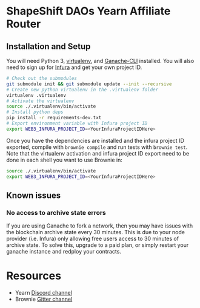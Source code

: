 # ShapeShift DAOs Yearn Affiliate Router

## Installation and Setup

You will need Python 3, [virtualenv](https://virtualenv.pypa.io/en/latest/installation.html), and [Ganache-CLI](https://github.com/trufflesuite/ganache-cli) installed. You will also need to sign up for [Infura](https://infura.io/) and get your own project ID.

```bash
# Check out the submodules
git submodule init && git submodule update --init --recursive
# Create new python virtualenv in the .virtualenv folder
virtualenv .virtualenv
# Activate the virtualenv
source ./.virtualenv/bin/activate
# Install python deps
pip install -r requirements-dev.txt
# Export environment variable with Infura project ID
export WEB3_INFURA_PROJECT_ID=<YourInfuraProjectIDHere>
```

Once you have the dependencies are installed and the infura project ID exported, compile with `brownie compile` and run tests with `brownie test`. Note that the virtualenv activation and infura project ID export need to be done in each shell you want to use Brownie in:

```bash
source ./.virtualenv/bin/activate
export WEB3_INFURA_PROJECT_ID=<YourInfuraProjectIDHere>
```

## Known issues

### No access to archive state errors

If you are using Ganache to fork a network, then you may have issues with the blockchain archive state every 30 minutes. This is due to your node provider (i.e. Infura) only allowing free users access to 30 minutes of archive state. To solve this, upgrade to a paid plan, or simply restart your ganache instance and redploy your contracts.

# Resources

- Yearn [Discord channel](https://discord.com/invite/6PNv2nF/)
- Brownie [Gitter channel](https://gitter.im/eth-brownie/community)
